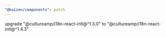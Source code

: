 ```yaml
---
"@kaizen/components": patch
---
```


upgrade "@cultureamp/i18n-react-intl@^1.3.0" to "@cultureamp/i18n-react-intl@^1.4.3"
